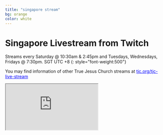 ```yaml
---
title: "singapore stream"
bg: orange
color: white
---
```


# Singapore Livestream from Twitch

Streams every Saturday @ 10:30am & 2:45pm and Tuesdays, Wednesdays, Fridays @ 7:30pm. SGT UTC +8
{: style="font-weight:500"}

You may find information of other True Jesus Church streams at <a style="color:blue" href="https://tjc.org/tjc-live-stream">tjc.org/tjc-live-stream</a>

<div class="icontain">
  <iframe
    src="https://player.twitch.tv/?channel=tjcadam&parent=livestreams.tjc.sg"
    allowfullscreen>
  </iframe>
</div>
